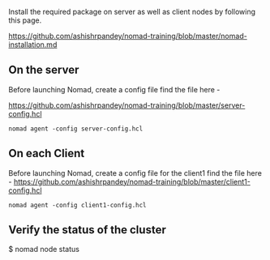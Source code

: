 
Install the required package on server as well as client nodes by following this page. 

https://github.com/ashishrpandey/nomad-training/blob/master/nomad-installation.md

## On the server 

Before launching Nomad, create a config file 
find the file here - 

https://github.com/ashishrpandey/nomad-training/blob/master/server-config.hcl

    nomad agent -config server-config.hcl

## On each Client

Before launching Nomad, create a config file for the client1
find the file here - 
https://github.com/ashishrpandey/nomad-training/blob/master/client1-config.hcl

    nomad agent -config client1-config.hcl
    

## Verify the status of the cluster 

$ nomad node status


